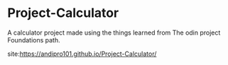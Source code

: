 # Project-Calculator

A calculator project made using the things learned from The odin project Foundations path.

site:https://andipro101.github.io/Project-Calculator/
